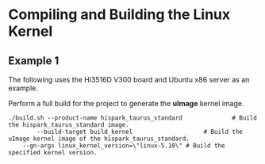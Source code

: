 # Compiling and Building the Linux Kernel

## Example 1

The following uses the Hi3516D V300 board and Ubuntu x86 server as an example.

Perform a full build for the project to generate the  **uImage**  kernel image.

```
./build.sh --product-name hispark_taurus_standard              # Build the hispark_taurus_standard image.
        --build-target build_kernel                    # Build the uImage kernel image of the hispark_taurus_standard.
    --gn-args linux_kernel_version=\"linux-5.10\" # Build the specified kernel version.
```


